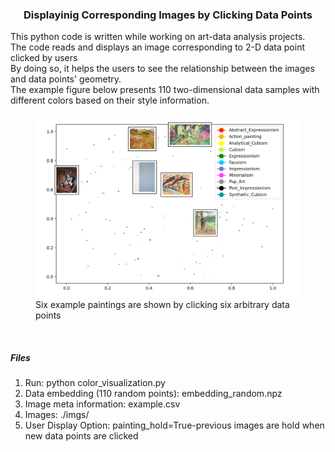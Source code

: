<h3 align="center">Displayinig Corresponding Images by Clicking Data Points</h3>
<div align="left">
This python code is written while working on art-data analysis projects.<br>
The code reads and displays an image corresponding to 2-D data point clicked by users <br>
By doing so, it helps the users to see the relationship between the images and data points' geometry. <br>
The example figure below presents 110 two-dimensional data samples with different colors based on their style information. <br>

<figure>
<img src="example.png" width="850" heigh="600"><br/>
<figcaption>Six example paintings are shown by clicking six arbitrary data points</figcaption>
</figure>
</br>


<h5> Files</h5>
<ol>
<li> Run: python color_visualization.py
<li> Data embedding (110 random points): embedding_random.npz
<li> Image meta information: example.csv
<li> Images: ./imgs/
<li> User Display Option: painting_hold=True-previous images are hold when new data points are clicked
</ol>